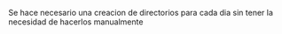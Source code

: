 Se hace necesario una creacion de directorios para cada dia sin tener la necesidad de hacerlos manualmente
